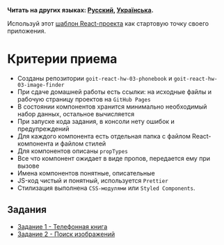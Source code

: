 **Читать на других языках: [Русский](README.md), [Українська](README.ua.md).**

Используй этот
[шаблон React-проекта](https://github.com/goitacademy/react-homework-template#readme)
как стартовую точку своего приложения.

# Критерии приема

- Созданы репозитории `goit-react-hw-03-phonebook` и
  `goit-react-hw-03-image-finder`
- При сдаче домашней работы есть ссылки: на исходные файлы и рабочую страницу
  проектов на `GitHub Pages`
- В состоянии компонентов хранится минимально необходимый набор данных,
  остальное вычисляется
- При запуске кода задания, в консоли нету ошибок и предупреждений
- Для каждого компонента есть отдельная папка с файлом React-компонента и файлом
  стилей
- Для компонентов описаны `propTypes`
- Все что компонент ожидает в виде пропов, передается ему при вызове
- Имена компонентов понятные, описательные
- JS-код чистый и понятный, используется `Prettier`
- Стилизация выполнена `CSS-модулями` или `Styled Components`.

## Задания

- [Задание 1 - Телефонная книга](./phonebook/)
- [Задание 2 - Поиск изображений](./image-finder/)
